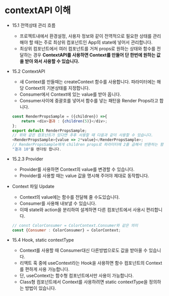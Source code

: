 # contextAPI 이해

* 15.1 전역상태 관리 흐름
    - 프로젝트내에서 환경설정, 사용자 정보와 같이 전역적으로 필요한 상태를 관리해야 할 때는 주로 최상위 컴포넌트인 App의 state에 넣어서 관리합니다.
    - 최상위 컴포넌트에서 여러 컴포넌트를 거쳐 props로 원하는 상태와 함수를 전달하는 경우 **ContextAPI를 사용하면 Context를 만들어 단 한번에 원하는 값을 받아 와서 사용할 수 있습니다.**

* 15.2 ContextAPI
    - 새 Context를 만들때는 createContext 함수를 사용합니다. 파라미터에는 해당 Context의 기본상태를 지정합니다.
    - Consumer에서 Context에 있는 value를 받아 옵니다.
    - Consumer사이에 중괄호를 넣어서 함수를 넣는 패턴을 Render Props라고 합니다.
    ```javascript
    const RenderPropsSample = ({children}) =>{
        return <div>결과 : {children(5)}</div>;
    };
    export default RenderPropsSample;
    // 위와 같은 컴포넌트가 있다면 추후 사용할 때 다음과 같이 사용할 수 있습니다.
    <RenderPropsSample>{value => 2*value}</RenderPropsSample>;
    // RenderPropsSample에게 children props로 파라미터에 2를 곱해서 반환하는 함수를 전달하면 해당 컴포넌트에서는 이 함수에 5를 인자로 넣어서 
    "결과 10"을 렌더링 합니다.
    ```

* 15.2.3 Provider
    - Provider를 사용하면 Context의 value를 변경할 수 있습니다.
    - Provider를 사용할 때는 value 값을 명시해 주어야 제대로 동작합니다.


* Context 파일 Update
    - Context의 value에는 함수를 전달해 줄 수도있습니다.
    - Consumer를 사용해 내보낼 수 있습니다.
    - 이때 state와 action을 분리하여 설계하면 다른 컴포넌트에서 사용시 편리합니다.
    ```javascript
    // const ColorConsumer = ColorContext.Consumer와 같은 의미
    const {Consumer : ColorConsumer} = ColorContext;
    ```

* 15.4 Hook, static contextType
    - Context를 사용할 때 Consumer대신 다른방법으로도 값을 받아올 수 있습니다.
    - 리액트 훅 중에 useContext라는 Hook을 사용하면 함수 컴포넌트의 Context를 편하게 사용 가능합니다.
    - 단, useContext는 함수형 컴포넌트에서만 사용이 가능합니다.
    - Class형 컴포넌트에서 Context를 사용하려면 static contextType을 정의하는 방법이 있습니다.


